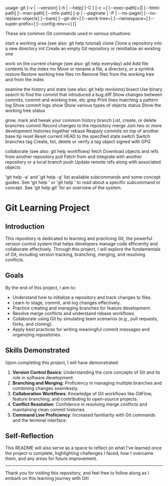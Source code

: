usage: git [-v | --version] [-h | --help] [-C <path>] [-c <name>=<value>]
           [--exec-path[=<path>]] [--html-path] [--man-path] [--info-path]
           [-p | --paginate | -P | --no-pager] [--no-replace-objects] [--bare]
           [--git-dir=<path>] [--work-tree=<path>] [--namespace=<name>]
           [--super-prefix=<path>] [--config-env=<name>=<envvar>]
           <command> [<args>]

These are common Git commands used in various situations:

start a working area (see also: git help tutorial)
   clone     Clone a repository into a new directory
   init      Create an empty Git repository or reinitialize an existing one

work on the current change (see also: git help everyday)
   add       Add file contents to the index
   mv        Move or rename a file, a directory, or a symlink
   restore   Restore working tree files
   rm        Remove files from the working tree and from the index

examine the history and state (see also: git help revisions)
   bisect    Use binary search to find the commit that introduced a bug
   diff      Show changes between commits, commit and working tree, etc
   grep      Print lines matching a pattern
   log       Show commit logs
   show      Show various types of objects
   status    Show the working tree status

grow, mark and tweak your common history
   branch    List, create, or delete branches
   commit    Record changes to the repository
   merge     Join two or more development histories together
   rebase    Reapply commits on top of another base tip
   reset     Reset current HEAD to the specified state
   switch    Switch branches
   tag       Create, list, delete or verify a tag object signed with GPG

collaborate (see also: git help workflows)
   fetch     Download objects and refs from another repository
   pull      Fetch from and integrate with another repository or a local branch
   push      Update remote refs along with associated objects

'git help -a' and 'git help -g' list available subcommands and some
concept guides. See 'git help <command>' or 'git help <concept>'
to read about a specific subcommand or concept.
See 'git help git' for an overview of the system.

# Git Learning Project

## Introduction

This repository is dedicated to learning and practicing Git, the powerful version control system that helps developers manage code efficiently and collaborate effectively. Through this project, I will explore the fundamentals of Git, including version tracking, branching, merging, and resolving conflicts.

## Goals

By the end of this project, I aim to:

- Understand how to initialize a repository and track changes to files.
- Learn to stage, commit, and log changes effectively.
- Practice creating and managing branches for feature development.
- Resolve merge conflicts and understand rebase workflows.
- Collaborate using Git by simulating team scenarios (e.g., pull requests, forks, and cloning).
- Apply best practices for writing meaningful commit messages and organizing repositories.

## Skills Demonstrated

Upon completing this project, I will have demonstrated:

1. **Version Control Basics**: Understanding the core concepts of Git and its role in software development.
2. **Branching and Merging**: Proficiency in managing multiple branches and combining changes seamlessly.
3. **Collaboration Workflows**: Knowledge of Git workflows like GitFlow, feature branching, and contributing to open-source projects.
4. **Conflict Resolution**: Confidence in resolving merge conflicts and maintaining clean commit histories.
5. **Command Line Proficiency**: Increased familiarity with Git commands and the terminal interface.

## Self-Reflection

This README will also serve as a space to reflect on what I’ve learned once the project is complete, highlighting challenges I faced, how I overcame them, and any areas for future improvement.

---

Thank you for visiting this repository, and feel free to follow along as I embark on this learning journey with Git!